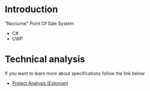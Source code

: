 # Introduction
"Nocturne" Point Of Sale System 
- C#
- UWP


# Technical analysis

If you want to learn more about specifications follow the link below
- [Project Analysis (Estonian)](http://enos.itcollege.ee/~kgrigorj/prjct_html/Nocturne.html)

